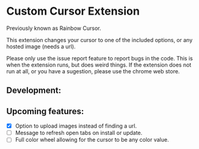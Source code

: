 # Custom Cursor Extension
Previously known as Rainbow Cursor.
  
This extension changes your cursor to one of the included options, or any hosted image (needs a url).  

Please only use the issue report feature to report bugs in the code. This is when the extension runs, but does weird things. If the extension does not run at all, or you have a sugestion, please use the chrome web store.
## Development:

## Upcoming features:
- [x] Option to upload images instead of finding a url.
- [ ] Message to refresh open tabs on install or update.
- [ ] Full color wheel allowing for the cursor to be any color value.
